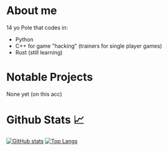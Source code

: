 # About me
14 yo Pole that codes in:  
 - Python
 - C++ for game "hacking" (trainers for single player games)
 - Rust (still learning)
# Notable Projects
None yet (on this acc)

# Github Stats :chart_with_upwards_trend:
[![GitHub stats](https://github-readme-stats.vercel.app/api?username=PolishTeaEnjoyer&hide_border==true&count_private=true&theme=onedark&show_icons=true)](https://github.com/anuraghazra/github-readme-stats)
[![Top Langs](https://github-readme-stats.vercel.app/api/top-langs/?username=PolishTeaEnjoyer&theme=onedark&hide_border=true&layout=compact)](https://github.com/anuraghazra/github-readme-stats)
